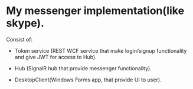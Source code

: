 # My messenger implementation(like skype).

Consist of:

- Token service (REST WCF service that make login/signup functionality and give JWT for access to Hub).

- Hub (SignalR hub that provide messenger functionality).

- DesktopClient(Windows Forms app, that provide UI to user).